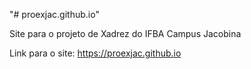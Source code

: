 "# proexjac.github.io" 

Site para o projeto de Xadrez do IFBA Campus Jacobina

Link para o site: https://proexjac.github.io
